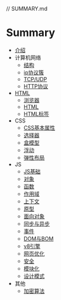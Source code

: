 // SUMMARY.md

# Summary
* [介绍](README.md)
* 计算机网络
    * [结构](network/struct.md)
    * [ip协议簇](network/ip.md)
    * [TCP/UDP](network/tcp.md)
    * [HTTP协议](network/http.md)
* [HTML](html/readme.md)
    * [浏览器](html/browser.md)
    * [HTML](html/html.md)
    * [HTML标签](html/html_tag.md)
* CSS
    * [CSS基本属性](css/css_basis.md)
    * [选择器](css/css_selector.md)
    * [盒模型](css/css_box.md)
    * [浮动](css/css_float.md)
    * [弹性布局](css/css_flex.md)
* JS
    * [JS基础](js/js_basis.md)
    * [对象](js/object.md)
    * [函数](js/js_function.md)
    * [作用域](js/js_scope.md)
    * [上下文](js/js_this.md)
    * [原型](js/js_prototype.md)
    * [面向对象](js/js_oop.md)
    * [同步与异步](js/sync_and_async.md)
    * [事件](js/js_event.md)
    * [DOM与BOM](js/dom_and_bom.md)
    * [v8引擎](js/v8engine.md)
    * [网页优化](js/web_optimize.md)
    * [安全](js/web_safe.md)
    * [模块化](js/js_module.md)
    * [设计模式](js/design_pattern.md)
* 其他
    * [加密算法](other/crypto.md)

